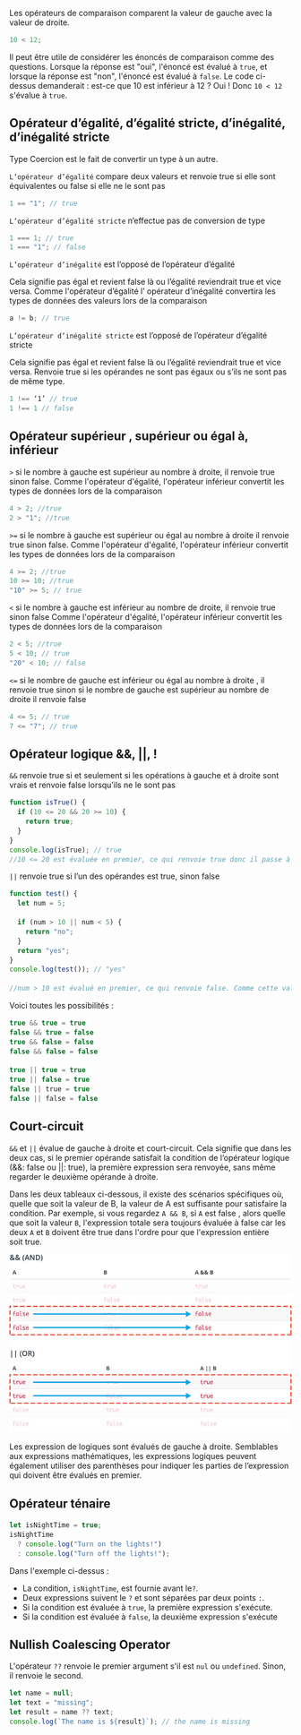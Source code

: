 Les opérateurs de comparaison comparent la valeur de gauche avec la valeur de droite.

```js
10 < 12;
```

Il peut être utile de considérer les énoncés de comparaison comme des questions. Lorsque la réponse est "oui", l'énoncé est évalué à `true`, et lorsque la réponse est "non", l'énoncé est évalué à `false`. Le code ci-dessus demanderait : est-ce que 10 est inférieur à 12 ? Oui ! Donc `10 < 12` s'évalue à `true`.

## Opérateur d’égalité, d’égalité stricte, d’inégalité, d’inégalité stricte

Type Coercion est le fait de convertir un type à un autre.

`L’opérateur d’égalité` compare deux valeurs et renvoie true si elle sont équivalentes ou false si elle ne le sont pas

```js
1 == "1"; // true
```

`L’opérateur d’égalité stricte` n’effectue pas de conversion de type

```js
1 === 1; // true
1 === "1"; // false
```

`L’opérateur d’inégalité` est l’opposé de l’opérateur d’égalité

Cela signifie pas égal et revient false là ou l’égalité reviendrait true et vice versa.
Comme l'opérateur d’égalité l’ opérateur d’inégalité convertira les types de données des valeurs lors de la comparaison

```js
a != b; // true
```

`L’opérateur d’inégalité stricte` est l’opposé de l’opérateur d’égalité stricte

Cela signifie pas égal et revient false là ou l’égalité reviendrait true et vice versa.
Renvoie true si les opérandes ne sont pas égaux ou s’ils ne sont pas de même type.

```js
1 !== ‘1’ // true
1 !== 1 // false
```

## Opérateur supérieur , supérieur ou égal à, inférieur

`>` si le nombre à gauche est supérieur au nombre à droite, il renvoie true sinon false.
Comme l'opérateur d'égalité, l'opérateur inférieur convertit les types de données lors de la comparaison

```js
4 > 2; //true
2 > "1"; //true
```

`>=` si le nombre à gauche est supérieur ou égal au nombre à droite il renvoie true sinon false.
Comme l'opérateur d'égalité, l'opérateur inférieur convertit les types de données lors de la comparaison

```js
4 >= 2; //true
10 >= 10; //true
"10" >= 5; // true
```

`<` si le nombre à gauche est inférieur au nombre de droite, il renvoie true sinon false
Comme l'opérateur d'égalité, l'opérateur inférieur convertit les types de données lors de la comparaison

```js
2 < 5; //true
5 < 10; // true
"20" < 10; // false
```

`<=` si le nombre de gauche est inférieur ou égal au nombre à droite , il renvoie true sinon si le nombre de gauche est supérieur au nombre de droite il renvoie false

```js
4 <= 5; // true
7 <= "7"; // true
```

## Opérateur logique &&, ||, !

`&&` renvoie true si et seulement si les opérations à gauche et à droite sont vrais et renvoie false lorsqu’ils ne le sont pas

```js
function isTrue() {
  if (10 <= 20 && 20 >= 10) {
    return true;
  }
}
console.log(isTrue); // true
//10 <= 20 est évaluée en premier, ce qui renvoie true donc il passe à l’évaluation de l’expression à droite (20 >= 10). Cette expression est également évaluée a true */
```

`||` renvoie true si l’un des opérandes est true, sinon false

```js
function test() {
  let num = 5;

  if (num > 10 || num < 5) {
    return "no";
  }
  return "yes";
}
console.log(test()); // "yes"

//num > 10 est évalué en premier, ce qui renvoie false. Comme cette valeur n’est pas véridique, elle renvoie immédiatement l’expression à droite (num < 5) qui est false
```

Voici toutes les possibilités :

```js
true && true = true
false && true = false
true && false = false
false && false = false

true || true = true
true || false = true
false || true = true
false || false = false
```

## Court-circuit

`&&` et `||` évalue de gauche à droite et court-circuit. Cela signifie que dans les deux cas, si le premier opérande satisfait la condition de l’opérateur logique (&&: false ou ||: true), la première expression sera renvoyée, sans même regarder le deuxième opérande à droite.

Dans les deux tableaux ci-dessous, il existe des scénarios spécifiques où, quelle que soit la valeur de B, la valeur de A est suffisante pour satisfaire la condition.
Par exemple, si vous regardez `A && B`, si `A` est false , alors quelle que soit la valeur `B`, l'expression totale sera toujours évaluée à false car les deux `A` et `B` doivent être true dans l'ordre pour que l'expression entière soit true.

![short-circuiting](../../static/img/short-circuiting.png)

Les expression de logiques sont évalués de gauche à droite. Semblables aux expressions mathématiques, les expressions logiques peuvent également utiliser des parenthèses pour indiquer les parties de l’expression qui doivent être évalués en premier.

## Opérateur ténaire

```js
let isNightTime = true;
isNightTime
  ? console.log("Turn on the lights!")
  : console.log("Turn off the lights!");
```

Dans l'exemple ci-dessus :

- La condition, `isNightTime`, est fournie avant le`?`.
- Deux expressions suivent le `?` et sont séparées par deux points `:`.
- Si la condition est évaluée à `true`, la première expression s'exécute.
- Si la condition est évaluée à `false`, la deuxième expression s'exécute

## Nullish Coalescing Operator

L'opérateur `??` renvoie le premier argument s'il est `nul` ou `undefined`. Sinon, il renvoie le second.

```js
let name = null;
let text = "missing";
let result = name ?? text;
console.log(`The name is ${result}`); // the name is missing
```
